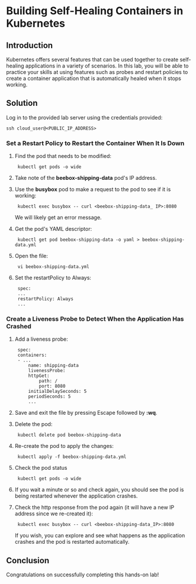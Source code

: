 # **Building Self-Healing Containers in Kubernetes**
## Introduction
Kubernetes offers several features that can be used together to create self-healing applications in a variety of scenarios. In this lab, you will be able to practice your skills at using features such as probes and restart policies to create a container application that is automatically healed when it stops working.

## Solution
Log in to the provided lab server using the credentials provided:

    ssh cloud_user@<PUBLIC_IP_ADDRESS>
### **Set a Restart Policy to Restart the Container When It Is Down**
1. Find the pod that needs to be modified:

        kubectl get pods -o wide
2. Take note of the **beebox-shipping-data** pod's IP address.

3. Use the **busybox** pod to make a request to the pod to see if it is working:

        kubectl exec busybox -- curl <beebox-shipping-data_ IP>:8080
    We will likely get an error message.

4. Get the pod's YAML descriptor:

        kubectl get pod beebox-shipping-data -o yaml > beebox-shipping-data.yml
5. Open the file:

        vi beebox-shipping-data.yml
6. Set the restartPolicy to Always:

        spec:
        ...
        restartPolicy: Always
        ...

### **Create a Liveness Probe to Detect When the Application Has Crashed**
1. Add a liveness probe:

        spec:
        containers:
        - ...
            name: shipping-data
            livenessProbe:
            httpGet:
                path: /
                port: 8080
            initialDelaySeconds: 5
            periodSeconds: 5
            ...
2. Save and exit the file by pressing Escape followed by **:wq**.

3. Delete the pod:

        kubectl delete pod beebox-shipping-data

4. Re-create the pod to apply the changes:

        kubectl apply -f beebox-shipping-data.yml

5. Check the pod status

        kubectl get pods -o wide
6. If you wait a minute or so and check again, you should see the pod is being restarted whenever the application crashes.

7. Check the http response from the pod again (it will have a new IP address since we re-created it):

        kubectl exec busybox -- curl <beebox-shipping-data_IP>:8080
    If you wish, you can explore and see what happens as the application crashes and the pod is restarted automatically.

## **Conclusion**
Congratulations on successfully completing this hands-on lab!